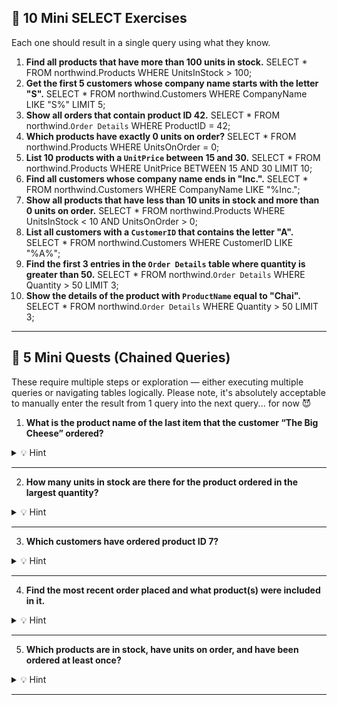 

## 🧠 10 Mini SELECT Exercises

Each one should result in a single query using what they know.

1. **Find all products that have more than 100 units in stock.**
SELECT * FROM northwind.Products
WHERE UnitsInStock > 100;
2. **Get the first 5 customers whose company name starts with the letter "S".**
SELECT * FROM northwind.Customers
WHERE CompanyName LIKE "S%"
LIMIT 5;
3. **Show all orders that contain product ID 42.**
SELECT * FROM northwind.`Order Details`
WHERE ProductID = 42;
4. **Which products have exactly 0 units on order?**
SELECT * FROM northwind.Products
WHERE UnitsOnOrder = 0;
5. **List 10 products with a `UnitPrice` between 15 and 30.**
SELECT * FROM northwind.Products
WHERE UnitPrice BETWEEN 15 AND 30
LIMIT 10;
6. **Find all customers whose company name ends in "Inc.".**
SELECT * FROM northwind.Customers
WHERE CompanyName LIKE "%Inc.";
7. **Show all products that have less than 10 units in stock and more than 0 units on order.**
SELECT * FROM northwind.Products
WHERE UnitsInStock < 10 AND UnitsOnOrder > 0;
8. **List all customers with a `CustomerID` that contains the letter "A".**
SELECT * FROM northwind.Customers
WHERE CustomerID LIKE "%A%";
9. **Find the first 3 entries in the `Order Details` table where quantity is greater than 50.**
SELECT * FROM northwind.`Order Details`
WHERE Quantity > 50
LIMIT 3;
10. **Show the details of the product with `ProductName` equal to "Chai".**
SELECT * FROM northwind.`Order Details`
WHERE Quantity > 50
LIMIT 3;
---

## 🧩 5 Mini Quests (Chained Queries)

These require multiple steps or exploration — either executing multiple queries or navigating tables logically.
Please note, it's absolutely acceptable to manually enter the result from 1 query into the next query... for now 😈
 
1. **What is the product name of the last item that the customer “The Big Cheese” ordered?**

<details>
<summary>💡 Hint</summary>

Get CustomerID from `Customers` → find their `Orders` → pick the latest → find `OrderID` in `Order Details` → get `ProductID` → get `ProductName`.

</details>

---

2. **How many units in stock are there for the product ordered in the largest quantity?**

<details>
<summary>💡 Hint</summary>

Look in `Order Details` for max `Quantity` → get `ProductID` → look it up in `Products`.

</details>

---

3. **Which customers have ordered product ID 7?**

<details>
<summary>💡 Hint</summary>

Use `Order Details` to find `OrderID`s with `ProductID = 7` → find `CustomerID`s via `Orders` → get customer names.

</details>

---

4. **Find the most recent order placed and what product(s) were included in it.**

<details>
<summary>💡 Hint</summary>

Get latest `OrderDate` in `Orders` → get `OrderID` → look up `Order Details` → find `ProductID`s → get `ProductName`s.

</details>

---

5. **Which products are in stock, have units on order, and have been ordered at least once?**

<details>
<summary>💡 Hint</summary>

Filter `Products` by `UnitsInStock > 0 AND UnitsOnOrder > 0`, then check which of these `ProductID`s appear in `Order Details`.

</details>


---
